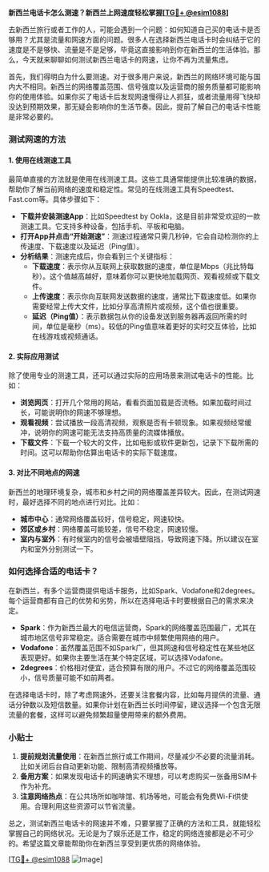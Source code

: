 **新西兰电话卡怎么测速？新西兰上网速度轻松掌握[[TG💪+ @esim1088](https://t.me/s/esim1088)]**

去新西兰旅行或者工作的人，可能会遇到一个问题：如何知道自己买的电话卡是否够用？尤其是流量和网速方面的问题。很多人在选择新西兰电话卡时会纠结于它的速度是不是够快、流量是不是足够，毕竟这直接影响到你在新西兰的生活体验。那么，今天就来聊聊如何测试新西兰电话卡的网速，让你不再为流量焦虑。

首先，我们得明白为什么要测速。对于很多用户来说，新西兰的网络环境可能与国内大不相同。新西兰的网络覆盖范围、信号强度以及运营商的服务质量都可能影响你的使用体验。如果你买了电话卡后发现网速慢得让人抓狂，或者流量用得飞快却没达到预期效果，那无疑会影响你的生活节奏。因此，提前了解自己的电话卡性能是非常必要的。

### 测试网速的方法

#### 1. 使用在线测速工具

最简单直接的方法就是使用在线测速工具。这些工具通常能提供比较准确的数据，帮助你了解当前网络的速度和稳定性。常见的在线测速工具有Speedtest、Fast.com等。具体步骤如下：

- **下载并安装测速App**：比如Speedtest by Ookla，这是目前非常受欢迎的一款测速工具。它支持多种设备，包括手机、平板和电脑。
- **打开App并点击“开始测速”**：测速过程通常只需几秒钟，它会自动检测你的上传速度、下载速度以及延迟（Ping值）。
- **分析结果**：测速完成后，你会看到三个关键指标：
  - **下载速度**：表示你从互联网上获取数据的速度，单位是Mbps（兆比特每秒）。这个值越高越好，意味着你可以更快地加载网页、观看视频或下载文件。
  - **上传速度**：表示你向互联网发送数据的速度，通常比下载速度低。如果你需要经常上传大文件，比如分享高清照片或视频，这个值也很重要。
  - **延迟（Ping值）**：表示数据包从你的设备发送到服务器再返回所需的时间，单位是毫秒（ms）。较低的Ping值意味着更好的实时交互体验，比如在线游戏或视频通话。

#### 2. 实际应用测试

除了使用专业的测速工具，还可以通过实际的应用场景来测试电话卡的性能。比如：

- **浏览网页**：打开几个常用的网站，看看页面加载是否流畅。如果加载时间过长，可能说明你的网速不够理想。
- **观看视频**：尝试播放一段高清视频，观察是否有卡顿现象。如果视频经常缓冲，说明你的网速可能无法支持高质量的流媒体播放。
- **下载文件**：下载一个较大的文件，比如电影或软件更新包，记录下下载所需的时间。这可以帮助你估算出电话卡的实际下载速度。

#### 3. 对比不同地点的网速

新西兰的地理环境复杂，城市和乡村之间的网络覆盖差异较大。因此，在测试网速时，最好选择不同的地点进行对比。比如：

- **城市中心**：通常网络覆盖较好，信号稳定，网速较快。
- **郊区或乡村**：网络覆盖可能较差，信号不稳定，网速较慢。
- **室内与室外**：有时候室内的信号会被墙壁阻挡，导致网速下降。所以建议在室内和室外分别测试一下。

### 如何选择合适的电话卡？

在新西兰，有多个运营商提供电话卡服务，比如Spark、Vodafone和2degrees。每个运营商都有自己的优势和劣势，所以在选择电话卡时要根据自己的需求来决定。

- **Spark**：作为新西兰最大的电信运营商，Spark的网络覆盖范围最广，尤其在城市地区信号非常稳定。适合需要在城市中频繁使用网络的用户。
- **Vodafone**：虽然覆盖范围不如Spark广，但其网速和信号稳定性在某些地区表现更好。如果你主要生活在某个特定区域，可以选择Vodafone。
- **2degrees**：价格相对便宜，适合预算有限的用户。不过它的网络覆盖范围较小，信号质量可能不如前两者。

在选择电话卡时，除了考虑网速外，还要关注套餐内容，比如每月提供的流量、通话分钟数以及短信数量。如果你计划在新西兰长时间停留，建议选择一个包含无限流量的套餐，这样可以避免频繁超量使用带来的额外费用。

### 小贴士

1. **提前规划流量使用**：在新西兰旅行或工作期间，尽量减少不必要的流量消耗。比如关闭后台自动更新功能、限制高清视频播放等。
2. **备用方案**：如果发现电话卡的网速确实不理想，可以考虑购买一张备用SIM卡作为补充。
3. **注意网络热点**：在公共场所如咖啡馆、机场等地，可能会有免费Wi-Fi供使用。合理利用这些资源可以节省流量。

总之，测试新西兰电话卡的网速并不难，只要掌握了正确的方法和工具，就能轻松掌握自己的网络状况。无论是为了娱乐还是工作，稳定的网络连接都是必不可少的。希望这篇文章能帮助你在新西兰享受到更优质的网络体验。

[[TG💪+ @esim1088](https://t.me/s/esim1088) ![Image](https://i.postimg.cc/4NQfJmqS/Snipaste-2025-05-13-00-14-12.png)]